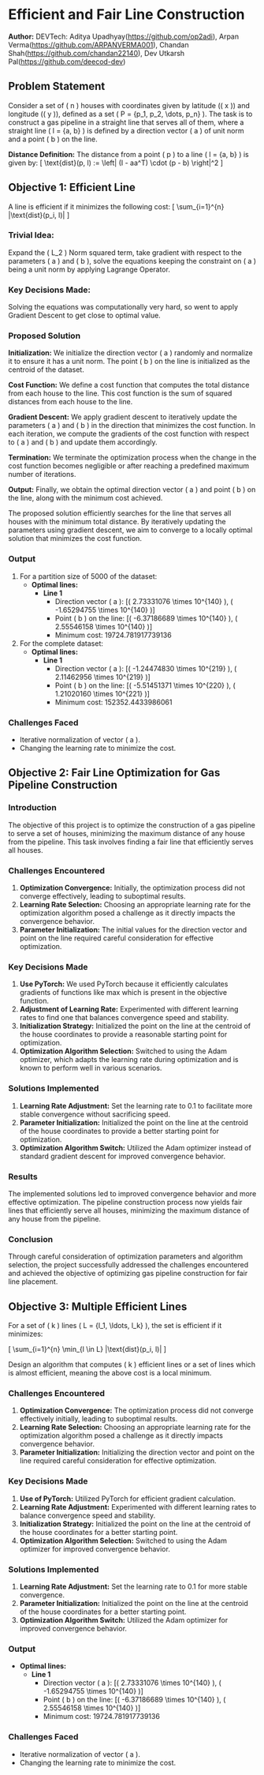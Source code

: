 # Efficient and Fair Line Construction

**Author:** DEVTech:
Aditya Upadhyay(https://github.com/op2adi),
Arpan Verma(https://github.com/ARPANVERMA001),
Chandan Shah(https://github.com/chandan22140),
Dev Utkarsh Pal(https://github.com/deecod-dev)
## Problem Statement

Consider a set of \( n \) houses with coordinates given by latitude (\( x \)) and longitude (\( y \)), defined as a set \( P = \{p_1, p_2, \dots, p_n\} \). The task is to construct a gas pipeline in a straight line that serves all of them, where a straight line \( l = \{a, b\} \) is defined by a direction vector \( a \) of unit norm and a point \( b \) on the line.

**Distance Definition:** The distance from a point \( p \) to a line \( l = \{a, b\} \) is given by:
\[
\text{dist}(p, l) := \left\| (I - aa^T) \cdot (p - b) \right\|^2
\]

## Objective 1: Efficient Line

A line is efficient if it minimizes the following cost:
\[
\sum_{i=1}^{n} \|\text{dist}(p_i, l)\|
\]

### Trivial Idea:
Expand the \( L_2 \) Norm squared term, take gradient with respect to the parameters \( a \) and \( b \), solve the equations keeping the constraint on \( a \) being a unit norm by applying Lagrange Operator.

### Key Decisions Made:
Solving the equations was computationally very hard, so went to apply Gradient Descent to get close to optimal value.

### Proposed Solution

**Initialization:** We initialize the direction vector \( a \) randomly and normalize it to ensure it has a unit norm. The point \( b \) on the line is initialized as the centroid of the dataset.

**Cost Function:** We define a cost function that computes the total distance from each house to the line. This cost function is the sum of squared distances from each house to the line.

**Gradient Descent:** We apply gradient descent to iteratively update the parameters \( a \) and \( b \) in the direction that minimizes the cost function. In each iteration, we compute the gradients of the cost function with respect to \( a \) and \( b \) and update them accordingly.

**Termination:** We terminate the optimization process when the change in the cost function becomes negligible or after reaching a predefined maximum number of iterations.

**Output:** Finally, we obtain the optimal direction vector \( a \) and point \( b \) on the line, along with the minimum cost achieved.

The proposed solution efficiently searches for the line that serves all houses with the minimum total distance. By iteratively updating the parameters using gradient descent, we aim to converge to a locally optimal solution that minimizes the cost function.

### Output

1. For a partition size of 5000 of the dataset:
    - **Optimal lines:**
        - **Line 1**
            - Direction vector \( a \): [\( 2.73331076 \times 10^{140} \), \( -1.65294755 \times 10^{140} \)]
            - Point \( b \) on the line: [\( -6.37186689 \times 10^{140} \), \( 2.55546158 \times 10^{140} \)]
            - Minimum cost: 19724.781917739136
2. For the complete dataset:
    - **Optimal lines:**
        - **Line 1**
            - Direction vector \( a \): [\( -1.24474830 \times 10^{219} \), \( 2.11462956 \times 10^{219} \)]
            - Point \( b \) on the line: [\( -5.51451371 \times 10^{220} \), \( 1.21020160 \times 10^{221} \)]
            - Minimum cost: 152352.4433986061

### Challenges Faced

- Iterative normalization of vector \( a \).
- Changing the learning rate to minimize the cost.

## Objective 2: Fair Line Optimization for Gas Pipeline Construction

### Introduction

The objective of this project is to optimize the construction of a gas pipeline to serve a set of houses, minimizing the maximum distance of any house from the pipeline. This task involves finding a fair line that efficiently serves all houses.

### Challenges Encountered

1. **Optimization Convergence:** Initially, the optimization process did not converge effectively, leading to suboptimal results.
2. **Learning Rate Selection:** Choosing an appropriate learning rate for the optimization algorithm posed a challenge as it directly impacts the convergence behavior.
3. **Parameter Initialization:** The initial values for the direction vector and point on the line required careful consideration for effective optimization.

### Key Decisions Made

1. **Use PyTorch:** We used PyTorch because it efficiently calculates gradients of functions like max which is present in the objective function.
2. **Adjustment of Learning Rate:** Experimented with different learning rates to find one that balances convergence speed and stability.
3. **Initialization Strategy:** Initialized the point on the line at the centroid of the house coordinates to provide a reasonable starting point for optimization.
4. **Optimization Algorithm Selection:** Switched to using the Adam optimizer, which adapts the learning rate during optimization and is known to perform well in various scenarios.

### Solutions Implemented

1. **Learning Rate Adjustment:** Set the learning rate to 0.1 to facilitate more stable convergence without sacrificing speed.
2. **Parameter Initialization:** Initialized the point on the line at the centroid of the house coordinates to provide a better starting point for optimization.
3. **Optimization Algorithm Switch:** Utilized the Adam optimizer instead of standard gradient descent for improved convergence behavior.

### Results

The implemented solutions led to improved convergence behavior and more effective optimization. The pipeline construction process now yields fair lines that efficiently serve all houses, minimizing the maximum distance of any house from the pipeline.

### Conclusion

Through careful consideration of optimization parameters and algorithm selection, the project successfully addressed the challenges encountered and achieved the objective of optimizing gas pipeline construction for fair line placement.

## Objective 3: Multiple Efficient Lines

For a set of \( k \) lines \( L = \{l_1, \ldots, l_k\} \), the set is efficient if it minimizes:

\[
\sum_{i=1}^{n} \min_{l \in L} \|\text{dist}(p_i, l)\|
\]

Design an algorithm that computes \( k \) efficient lines or a set of lines which is almost efficient, meaning the above cost is a local minimum.

### Challenges Encountered

1. **Optimization Convergence:** The optimization process did not converge effectively initially, leading to suboptimal results.
2. **Learning Rate Selection:** Choosing an appropriate learning rate for the optimization algorithm posed a challenge as it directly impacts convergence behavior.
3. **Parameter Initialization:** Initializing the direction vector and point on the line required careful consideration for effective optimization.

### Key Decisions Made

1. **Use of PyTorch:** Utilized PyTorch for efficient gradient calculation.
2. **Learning Rate Adjustment:** Experimented with different learning rates to balance convergence speed and stability.
3. **Initialization Strategy:** Initialized the point on the line at the centroid of the house coordinates for a better starting point.
4. **Optimization Algorithm Selection:** Switched to using the Adam optimizer for improved convergence behavior.

### Solutions Implemented

1. **Learning Rate Adjustment:** Set the learning rate to 0.1 for more stable convergence.
2. **Parameter Initialization:** Initialized the point on the line at the centroid of the house coordinates for a better starting point.
3. **Optimization Algorithm Switch:** Utilized the Adam optimizer for improved convergence behavior.

### Output

- **Optimal lines:**
    - **Line 1**
        - Direction vector \( a \): [\( 2.73331076 \times 10^{140} \), \( -1.65294755 \times 10^{140} \)]
        - Point \( b \) on the line: [\( -6.37186689 \times 10^{140} \), \( 2.55546158 \times 10^{140} \)]
        - Minimum cost: 19724.781917739136

### Challenges Faced

- Iterative normalization of vector \( a \).
- Changing the learning rate to minimize the cost.
